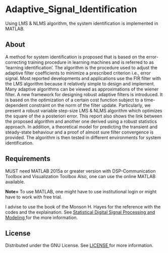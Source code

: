 # Adaptive_Signal_Identification
Using LMS &amp; NLMS algorithm, the system identification is implemented in MATLAB.

## About

A method for system identification is proposed that is based on the error-correcting training procedure in learning machines and is referred to as ‘learning identification’. The algorithm is the procedure used to adjust the adaptive filter coefficients to minimize a prescribed criterion i.e., error signal. Most reported developments and applications use the FIR filter with the LMS algorithm because it relatively simple to design and implement. Many adaptive algorithms can be viewed as approximations of the wiener filter. A new framework for designing robust adaptive filters is introduced. It is based on the optimization of a certain cost function subject to a time-dependent constraint on the norm of the filter update. Particularly, we present a robust variable step-size LMS & NLMS algorithm which optimizes the square of the a posteriori error. This report also shows the link between the proposed algorithm and another one derived using a robust statistics approach. In addition, a theoretical model for predicting the transient and steady-state behaviour and a proof of almost sure filter convergence is provided. The algorithm is then tested in different environments for system identification.

## Requirements

MUST need MATLAB 2015a or greater version with DSP-Communication Toolbox and Visualization Toolbox
Also, one can use the online MATLAB available.

**Note=** To use MATLAB, one might have to use institutional login or might have to work with free trial.

I advise to use the book of the Monson H. Hayes for the reference with the codes and the explaination. See <a href= 'https://bcs.wiley.com/he-bcs/Books?action=index&itemId=0471594318&bcsId=3698'> Statistical Digital Signal Processing and Modeling </a> for the more information.

## License

Distributed under the GNU License. See <a href = "https://github.com/MahekPavthawala/Adaptive_Signal_Identification/blob/main/LICENSE"> LICENSE </a> for more information.


